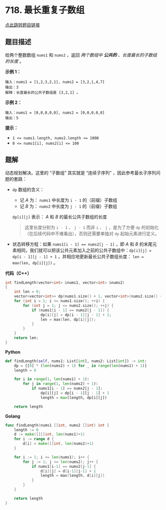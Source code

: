 # 718. 最长重复子数组

[点此跳转题目链接](https://leetcode.cn/problems/maximum-length-of-repeated-subarray/description/)

## 题目描述

给两个整数数组 `nums1` 和 `nums2` ，返回 *两个数组中 **公共的** 、长度最长的子数组的长度* 。

 

**示例 1：**

```
输入：nums1 = [1,2,3,2,1], nums2 = [3,2,1,4,7]
输出：3
解释：长度最长的公共子数组是 [3,2,1] 。
```

**示例 2：**

```
输入：nums1 = [0,0,0,0,0], nums2 = [0,0,0,0,0]
输出：5
```

 

**提示：**

- `1 <= nums1.length, nums2.length <= 1000`
- `0 <= nums1[i], nums2[i] <= 100`



## 题解

动态规划解决。这里的 “子数组” 其实就是 “连续子序列” ，因此参考最长子序列问题的套路：

- `dp` 数组的含义：

  - 记 $A$ 为： `nums1` 中长度为 `i - 1` 的（前缀）子数组 
  - 记 $B$ 为： `nums2` 中长度为 `j - 1` 的（前缀）子数组 

   `dp[i][j]` 表示： $A$ 和 $B$ 的最长公共子数组的长度

  > 这里长度分别为 `i - 1` 、 `j - 1` 而非 `i` 、 `j` ，是为了方便 `dp` 的初始化（在后续代码中不难看出），否则还需要单独对 `dp` 起始元素进行定义。

- 状态转移方程：如果 `nums1[i - 1] == nums2[j - 1]` ，即 $A$ 和 $B$ 的末尾元素相同，我们就可以把该公共元素加入之前的公共子数组中：`dp[i][j] = dp[i - 1][j - 1] + 1` ，并相应地更新最长公共子数组长度： `len = max(len, dp[i][j])` 。

**代码（C++）**

```cpp
int findLength(vector<int> &nums1, vector<int> &nums2)
{
    int len = 0;
    vector<vector<int>> dp(nums1.size() + 1, vector<int>(nums2.size() + 1, 0));
    for (int i = 1; i <= nums1.size(); ++i) {
        for (int j = 1; j <= nums2.size(); ++j) {
            if (nums1[i - 1] == nums2[j - 1]) {
                dp[i][j] = dp[i - 1][j - 1] + 1;
                len = max(len, dp[i][j]);
            } 
        }
    }
    return len;
}
```

**Python**

```python 
def findLength(self, nums1: List[int], nums2: List[int]) -> int:
    dp = [[0] * (len(nums2) + 1) for _ in range(len(nums1) + 1)]
    length = 0

    for i in range(1, len(nums1) + 1):
        for j in range(1, len(nums2) + 1):
            if nums1[i - 1] == nums2[j - 1]:
                dp[i][j] = dp[i - 1][j - 1] + 1
                length = max(length, dp[i][j])

    return length
```

**Golang**

```go
func findLength(nums1 []int, nums2 []int) int {
	length := 0
	d := make([][]int, len(nums1)+1)
	for i := range d {
		d[i] = make([]int, len(nums2)+1)
	}

	for i := 1; i <= len(nums1); i++ {
		for j := 1; j <= len(nums2); j++ {
			if nums1[i-1] == nums2[j-1] {
				d[i][j] = d[i-1][j-1] + 1
				length = max(length, d[i][j])
			}
		}
	}

	return length
}
```

